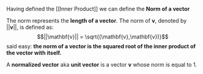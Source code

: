 Having defined the [[Inner Product]] we can define the **Norm of a vector**

The norm represents the **length of a vector**. 
The norm of $\mathbf{v}$, denoted by $||\mathbf{v}||$, is defined as: $$||\mathbf{v}|| = \sqrt{(\mathbf{v},\mathbf{v})}$$said easy: **the norm of a vector is the squared root of the inner product of the vector with itself.**

A **normalized vector** aka **unit vector** is a vector $\mathbf{v}$ whose norm is equal to $1$. 